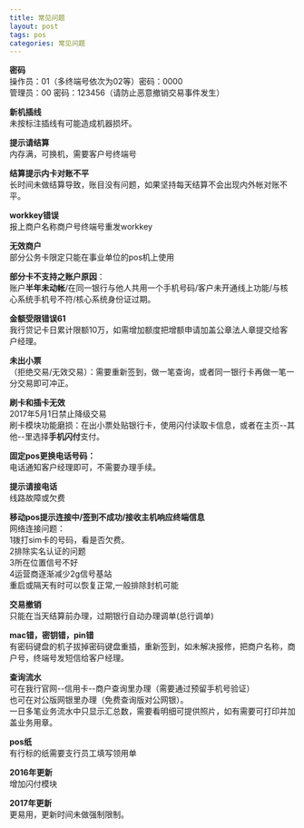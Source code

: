 ```yaml
---
title: 常见问题
layout: post
tags: pos
categories: 常见问题
---
```

**密码**  
操作员：01（多终端号依次为02等）密码：0000   
管理员：00 密码：123456（请防止恶意撤销交易事件发生）  

**新机插线**  
未按标注插线有可能造成机器损坏。  

**提示请结算**  
内存满，可换机，需要客户号终端号  
  
**结算提示内卡对账不平**  
长时间未做结算导致，账目没有问题，如果坚持每天结算不会出现内外帐对账不平。  

**workkey错误**  
报上商户名称商户号终端号重发workkey

**无效商户**  
部分公务卡限定只能在事业单位的pos机上使用

**部分卡不支持之账户原因**：  
账户**半年未动帐**/在同一银行与他人共用一个手机号码/客户未开通线上功能/与核心系统手机号不符/核心系统身份证过期。  

**金额受限错误61**  
我行贷记卡日累计限额10万，如需增加额度把增额申请加盖公章法人章提交给客户经理。

**未出小票**  
（拒绝交易/无效交易）：需要重新签到，做一笔查询，或者同一银行卡再做一笔一分交易即可冲正。  

**刷卡和插卡无效**  
2017年5月1日禁止降级交易  
刷卡模块功能磨损：在出小票处贴银行卡，使用闪付读取卡信息，或者在主页--其他--里选择**手机闪付**支付。

**固定pos更换电话号码：**  
电话通知客户经理即可，不需要办理手续。  

**提示请接电话**  
线路故障或欠费  

**移动pos提示连接中/签到不成功/接收主机响应终端信息**  
网络连接问题：  
1拨打sim卡的号码，看是否欠费。  
2排除实名认证的问题  
3所在位置信号不好   
4运营商逐渐减少2g信号基站  
重启或隔天有时可以恢复正常,一般排除封机可能   

**交易撤销**  
只能在当天结算前办理，过期银行自动办理调单(总行调单)  

**mac错，密钥错，pin错**  
有密码键盘的机子拔掉密码键盘重插，重新签到，如未解决报修，把商户名称，商户号，终端号发短信给客户经理。

**查询流水**  
可在我行官网--信用卡--商户查询里办理（需要通过预留手机号验证）  
也可在对公版网银里办理（免费查询版对公网银）。  
一日多笔业务流水中只显示汇总数，需要看明细可提供照片，如有需要可打印并加盖业务用章。   
  
**pos纸**  
有行标的纸需要支行员工填写领用单  

**2016年更新**  
增加闪付模块  

**2017年更新**  
更易用，更新时间未做强制限制。